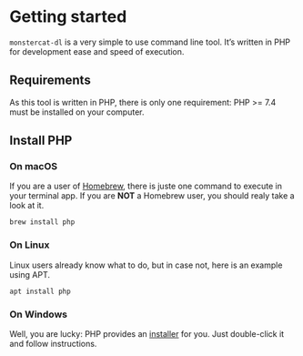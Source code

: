 # Getting started

`monstercat-dl` is a very simple to use command line tool. It’s written in PHP for development ease and speed of execution.

## Requirements

As this tool is written in PHP, there is only one requirement: PHP >= 7.4 must be installed on your computer.

## Install PHP

### On macOS

If you are a user of [Homebrew](https://brew.sh), there is juste one command to execute in your terminal app. If you are **NOT** a Homebrew user, you should realy take a look at it.

```
brew install php
```

### On Linux

Linux users already know what to do, but in case not, here is an example using APT.

```
apt install php
```

### On Windows

Well, you are lucky: PHP provides an [installer](https://www.php.net/downloads) for you. Just double-click it and follow instructions.
